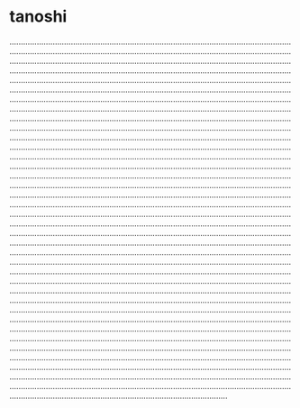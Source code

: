 # tanoshi

............................................................................................................................................................................................................................................................................................................................................................................................................................................................................................................................................................................................................................................................................................................................................................................................................................................................................................................................................................................................................................................................................................................................................................................................................................................................................................................................................................................................................................................................................................................................................................................................................................................................................................................................................................................................................................................................................................................................................................................................................................................................................................................................................................................................................................................................................................................................................................................................................................................................................................................................................................................................................................................................................................................................................................................................................................................................................................................................................................................................................................................................................................................................................................................................................................................................................................................................................................................................................................................................................................................................................................................................................................................................................................................................................................................................................................................................................................................................................................................................................................................................................................................................................................................................................................................................................................................................................................................................................................................................................................................................................................................................................................................................................................................................................................................................................................................................................